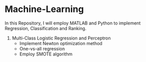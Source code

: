 # Machine-Learning
In this Repository, I will employ MATLAB and Python to implement Regression, Classification and Ranking.
1. Multi-Class Logistic Regression and Perceptron
    - Implement Newton optimization method
    - One-vs-all regression
    - Employ SMOTE algorithm
